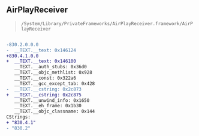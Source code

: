 ## AirPlayReceiver

> `/System/Library/PrivateFrameworks/AirPlayReceiver.framework/AirPlayReceiver`

```diff

-830.2.0.0.0
-  __TEXT.__text: 0x146124
+830.4.1.0.0
+  __TEXT.__text: 0x146100
   __TEXT.__auth_stubs: 0x36d0
   __TEXT.__objc_methlist: 0x928
   __TEXT.__const: 0x322a6
   __TEXT.__gcc_except_tab: 0x428
-  __TEXT.__cstring: 0x2c873
+  __TEXT.__cstring: 0x2c875
   __TEXT.__unwind_info: 0x1650
   __TEXT.__eh_frame: 0x1b30
   __TEXT.__objc_classname: 0x144
CStrings:
+ "830.4.1"
- "830.2"

```

